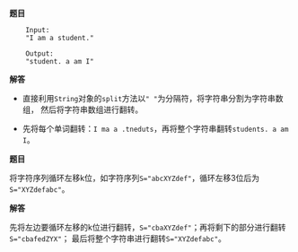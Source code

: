 **题目**

````
    Input:
    "I am a student."
    
    Output:
    "student. a am I"
````

**解答**

- 直接利用`String`对象的`split`方法以`" "`为分隔符，将字符串分割为字符串数组，
然后将字符串数组进行翻转。

- 先将每个单词翻转：``I ma a .tneduts``，再将整个字符串翻转``students. a am I``。

**题目**

将字符序列循环左移k位，如字符序列`S="abcXYZdef"`，循环左移3位后为`S="XYZdefabc"`。

**解答**

先将左边要循环左移的k位进行翻转，`S="cbaXYZdef"`；再将剩下的部分进行翻转`S="cbafedZYX"`；
最后将整个字符串进行翻转`S="XYZdefabc"`。